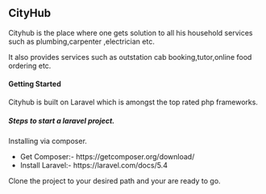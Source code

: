 <h2>CityHub</h2>

<p>Cityhub is the place where one gets solution to all his household services such as plumbing,carpenter ,electrician etc.</p>

<p>It also provides services such as outstation cab booking,tutor,online food ordering etc.</p>


<h4>Getting Started</h4>

<p>Cityhub is built on Laravel which is amongst the top rated php frameworks.</p>

<h5>Steps to start a laravel project.</h5>

<p>Installing via composer.</p>
<ul>
  <li>Get Composer:- https://getcomposer.org/download/</li>
  <li>Install Laravel:- https://laravel.com/docs/5.4</li>
</ul>

<p>Clone the project to your desired path and your are ready to go.</p>

